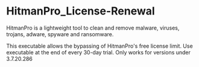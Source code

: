 # HitmanPro_License-Renewal
HitmanPro is a lightweight tool to clean and remove malware, viruses, trojans, adware, spyware and ransomware. 


This executable allows the bypassing of HitmanPro's free license limit. Use executable at the end of every 30-day trial. Only works for versions under 3.7.20.286

